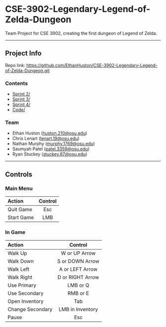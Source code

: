 # CSE-3902-Legendary-Legend-of-Zelda-Dungeon
Team Project for CSE 3902, creating the first dungeon of Legend of Zelda.

---
## Project Info

Repo link: https://github.com/EthanHuston/CSE-3902-Legendary-Legend-of-Zelda-Dungeon.git

### Contents
- [Sprint 2/](docs/sprint2)
- [Sprint 3/](docs/sprint3)
- [Sprint 4/](docs/sprint4)
- [Code/](LegendOfZelda)

### Team
- Ethan Huston (huston.210@osu.edu)
- Chris Lenart (lenart.19@osu.edu)
- Nathan Murphy (murphy.1769@osu.edu)
- Saumyah Patel (patel.3359@osu.edu)
- Ryan Stuckey (stuckey.87@osu.edu)

---
## Controls
### Main Menu
|Action | Control |
|:-|:-:|
|Quit Game | Esc |
|Start Game | LMB |

### In Game
|Action |Control   |
|:-|:-:|
|Walk Up | W or UP Arrow |
|Walk Down | S or DOWN Arrow |
|Walk Left | A or LEFT Arrow |
|Walk Right | D or RIGHT Arrow |
|Use Primary | LMB or Q |
|Use Secondary | RMB or E |
|Open Inventory | Tab |
|Change Secondary | LMB in Inventory |
|Pause | Esc |
